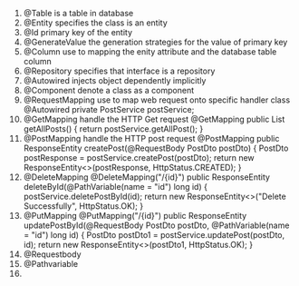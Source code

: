1. @Table is a table in database
2. @Entity specifies the class is an entity
3. @Id primary key of the entity
4. @GenerateValue the generation strategies for the value of primary key
5. @Column use to mapping the enity attribute and the database table column
6. @Repository specifies that interface is a repository
7. @Autowired injects object dependently implicitly
8. @Component denote a class as a component
9. @RequestMapping use to map web request onto specific handler class
   @Autowired
   private PostService postService;
10. @GetMapping handle the HTTP Get request
    @GetMapping
    public List<PostDto> getAllPosts() {
    return postService.getAllPost();
    }
11. @PostMapping handle the HTTP post request
    @PostMapping
    public ResponseEntity<PostDto> createPost(@RequestBody PostDto postDto) {
    PostDto postResponse = postService.createPost(postDto);
    return new ResponseEntity<>(postResponse, HttpStatus.CREATED);
    }
12. @DeleteMapping
    @DeleteMapping("/{id}")
    public ResponseEntity<String> deleteById(@PathVariable(name = "id") long id) {
    postService.deletePostById(id);
    return new ResponseEntity<>("Delete Successfully", HttpStatus.OK);
    }
13. @PutMapping
    @PutMapping("/{id}")
    public ResponseEntity<PostDto> updatePostById(@RequestBody PostDto postDto, @PathVariable(name = "id") long id) {
    PostDto postDto1 = postService.updatePost(postDto, id);
    return new ResponseEntity<>(postDto1, HttpStatus.OK);
    }
14. @Requestbody
15. @Pathvariable
16. 